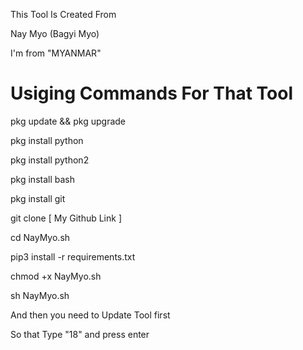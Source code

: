 This Tool Is Created From

Nay Myo (Bagyi Myo)

I'm from "MYANMAR"

Usiging Commands For That Tool
==============================

pkg update && pkg upgrade

pkg install python

pkg install python2

pkg install bash

pkg install git

git clone [ My Github Link ]

cd NayMyo.sh

pip3 install -r requirements.txt

chmod +x NayMyo.sh

sh NayMyo.sh

And then you need to Update Tool first

So that Type "18" and press enter

